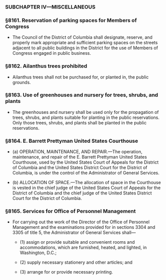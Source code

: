 ### SUBCHAPTER IV—MISCELLANEOUS

### §8161. Reservation of parking spaces for Members of Congress
* The Council of the District of Columbia shall designate, reserve, and properly mark appropriate and sufficient parking spaces on the streets adjacent to all public buildings in the District for the use of Members of Congress engaged in public business.

### §8162. Ailanthus trees prohibited
* Ailanthus trees shall not be purchased for, or planted in, the public grounds.

### §8163. Use of greenhouses and nursery for trees, shrubs, and plants
* The greenhouses and nursery shall be used only for the propagation of trees, shrubs, and plants suitable for planting in the public reservations. Only those trees, shrubs, and plants shall be planted in the public reservations.

### §8164. E. Barrett Prettyman United States Courthouse
* (a) OPERATION, MAINTENANCE, AND REPAIR.—The operation, maintenance, and repair of the E. Barrett Prettyman United States Courthouse, used by the United States Court of Appeals for the District of Columbia and the United States District Court for the District of Columbia, is under the control of the Administrator of General Services.

* (b) ALLOCATION OF SPACE.—The allocation of space in the Courthouse is vested in the chief judge of the United States Court of Appeals for the District of Columbia and the chief judge of the United States District Court for the District of Columbia.

### §8165. Services for Office of Personnel Management
* For carrying out the work of the Director of the Office of Personnel Management and the examinations provided for in sections 3304 and 3305 of title 5, the Administrator of General Services shall—

  * (1) assign or provide suitable and convenient rooms and accommodations, which are furnished, heated, and lighted, in Washington, D.C.;

  * (2) supply necessary stationery and other articles; and

  * (3) arrange for or provide necessary printing.